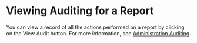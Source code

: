 [title]: # "Viewing Auditing for a Report"
[tags]: # "Viewing Auditing for a Report"
[priority]: # "60"

# Viewing Auditing for a Report

You can view a record of all the actions performed on a report by clicking on the View Audit button. For more information, see [Administration Auditing](../../application-administration/administration-auditing/index.md).
